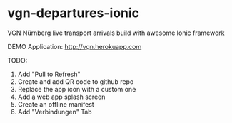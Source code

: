 # vgn-departures-ionic
VGN Nürnberg live transport arrivals build with awesome Ionic framework

DEMO Application: http://vgn.herokuapp.com

TODO:
1) Add "Pull to Refresh"
2) Create and add QR code to github repo
3) Replace the app icon with a custom one
4) Add a web app splash screen
5) Create an offline manifest
6) Add "Verbindungen" Tab
